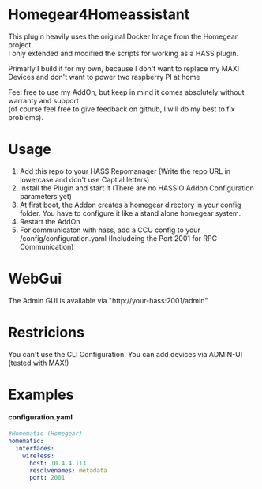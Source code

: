 # Homegear4Homeassistant

This plugin heavily uses the original Docker Image from the Homegear project.\
I only extended and modified the scripts for working as a HASS plugin. 


Primarly I build it for my own, because I don't want to replace my MAX! Devices and don't want to power two raspberry PI at home


Feel free to use my AddOn, but keep in mind it comes absolutely without warranty and support \
(of course feel free to give feedback on github, I will do my best to fix problems).

# Usage
1) Add this repo to your HASS Repomanager (Write the repo URL in lowercase and don't use Captial letters)
2) Install the Plugin and start it (There are no HASSIO Addon Configuration parameters yet)
3) At first boot, the Addon creates a homegear directory in your config folder. You have to configure it like a stand alone homegear system. 
4) Restart the AddOn 
6) For communicaton with hass, add a CCU config to your /config/configuration.yaml (Includeing the Port 2001 for RPC Communication)


# WebGui
The Admin GUI is available via "http://your-hass:2001/admin"

# Restricions
You can't use the CLI Configuration. You can add devices via ADMIN-UI (tested with MAX!)

# Examples

#### configuration.yaml
``` yaml
#Homematic (Homegear)
homematic:
  interfaces:
    wireless:
      host: 10.4.4.113
      resolvenames: metadata
      port: 2001
```
